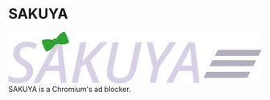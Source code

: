 # SAKUYA
![Logo](https://raw.githubusercontent.com/nakasyou/SAKUYA/main/assets/SAKUYA-logo.svg)  
SAKUYA is a Chromium's ad blocker.
